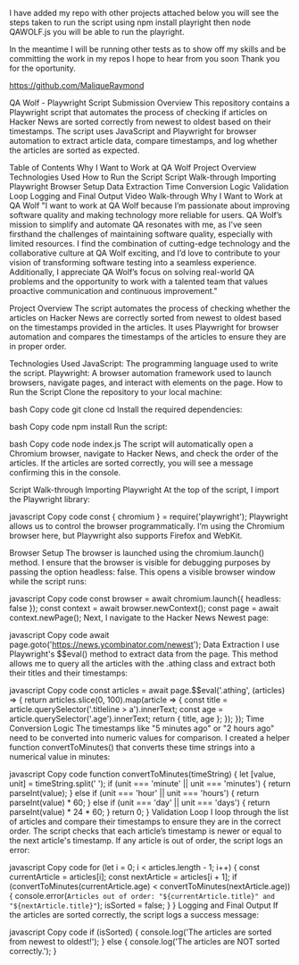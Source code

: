 I have added my repo with other projects attached below you will see the steps taken to run the script using npm install playright then node QAWOLF.js you will be able to run the playright.

In the meantime I will be running other tests as to show off my skills and be committing the work in my repos I hope to hear from you soon Thank you for the oportunity.

https://github.com/MaliqueRaymond




QA Wolf - Playwright Script Submission
Overview
This repository contains a Playwright script that automates the process of checking if articles on Hacker News are sorted correctly from newest to oldest based on their timestamps. The script uses JavaScript and Playwright for browser automation to extract article data, compare timestamps, and log whether the articles are sorted as expected.

Table of Contents
Why I Want to Work at QA Wolf
Project Overview
Technologies Used
How to Run the Script
Script Walk-through
Importing Playwright
Browser Setup
Data Extraction
Time Conversion Logic
Validation Loop
Logging and Final Output
Video Walk-through
Why I Want to Work at QA Wolf
"I want to work at QA Wolf because I’m passionate about improving software quality and making technology more reliable for users. QA Wolf’s mission to simplify and automate QA resonates with me, as I've seen firsthand the challenges of maintaining software quality, especially with limited resources. I find the combination of cutting-edge technology and the collaborative culture at QA Wolf exciting, and I’d love to contribute to your vision of transforming software testing into a seamless experience. Additionally, I appreciate QA Wolf’s focus on solving real-world QA problems and the opportunity to work with a talented team that values proactive communication and continuous improvement."

Project Overview
The script automates the process of checking whether the articles on Hacker News are correctly sorted from newest to oldest based on the timestamps provided in the articles. It uses Playwright for browser automation and compares the timestamps of the articles to ensure they are in proper order.

Technologies Used
JavaScript: The programming language used to write the script.
Playwright: A browser automation framework used to launch browsers, navigate pages, and interact with elements on the page.
How to Run the Script
Clone the repository to your local machine:

bash
Copy code
git clone <repository-url>
cd <repository-folder>
Install the required dependencies:

bash
Copy code
npm install
Run the script:

bash
Copy code
node index.js
The script will automatically open a Chromium browser, navigate to Hacker News, and check the order of the articles. If the articles are sorted correctly, you will see a message confirming this in the console.

Script Walk-through
Importing Playwright
At the top of the script, I import the Playwright library:

javascript
Copy code
const { chromium } = require('playwright');
Playwright allows us to control the browser programmatically. I’m using the Chromium browser here, but Playwright also supports Firefox and WebKit.

Browser Setup
The browser is launched using the chromium.launch() method. I ensure that the browser is visible for debugging purposes by passing the option headless: false. This opens a visible browser window while the script runs:

javascript
Copy code
const browser = await chromium.launch({ headless: false });
const context = await browser.newContext();
const page = await context.newPage();
Next, I navigate to the Hacker News Newest page:

javascript
Copy code
await page.goto('https://news.ycombinator.com/newest');
Data Extraction
I use Playwright's $$eval() method to extract data from the page. This method allows me to query all the articles with the .athing class and extract both their titles and their timestamps:

javascript
Copy code
const articles = await page.$$eval('.athing', (articles) => {
  return articles.slice(0, 100).map(article => {
    const title = article.querySelector('.titleline > a').innerText;
    const age = article.querySelector('.age').innerText;
    return { title, age };
  });
});
Time Conversion Logic
The timestamps like "5 minutes ago" or "2 hours ago" need to be converted into numeric values for comparison. I created a helper function convertToMinutes() that converts these time strings into a numerical value in minutes:

javascript
Copy code
function convertToMinutes(timeString) {
  let [value, unit] = timeString.split(' ');
  if (unit === 'minute' || unit === 'minutes') {
    return parseInt(value);
  } else if (unit === 'hour' || unit === 'hours') {
    return parseInt(value) * 60;
  } else if (unit === 'day' || unit === 'days') {
    return parseInt(value) * 24 * 60;
  }
  return 0;
}
Validation Loop
I loop through the list of articles and compare their timestamps to ensure they are in the correct order. The script checks that each article’s timestamp is newer or equal to the next article's timestamp. If any article is out of order, the script logs an error:

javascript
Copy code
for (let i = 0; i < articles.length - 1; i++) {
  const currentArticle = articles[i];
  const nextArticle = articles[i + 1];
  if (convertToMinutes(currentArticle.age) < convertToMinutes(nextArticle.age)) {
    console.error(`Articles out of order: "${currentArticle.title}" and "${nextArticle.title}"`);
    isSorted = false;
  }
}
Logging and Final Output
If the articles are sorted correctly, the script logs a success message:

javascript
Copy code
if (isSorted) {
  console.log('The articles are sorted from newest to oldest!');
} else {
  console.log('The articles are NOT sorted correctly.');
}